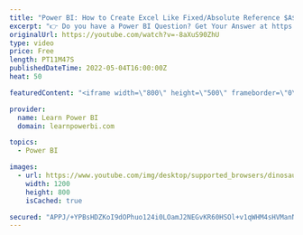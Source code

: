 ```yaml
---
title: "Power BI: How to Create Excel Like Fixed/Absolute Reference $A$1 in Power BI 💡"
excerpt: "👉 Do you have a Power BI Question? Get Your Answer at https://www.learnpowerbi.com/question In this Power BI Question & Answer Episode, we cover a question by Saï Equilibrio: How to Create Excel Like Fixed/Absolute Reference $A$1 in Power BI 👉 Download the Power BI file used in Video: https://web.learnpowerbi.com/download"
originalUrl: https://youtube.com/watch?v=-8aXuS90ZhU
type: video
price: Free
length: PT11M47S
publishedDateTime: 2022-05-04T16:00:00Z
heat: 50

featuredContent: "<iframe width=\"800\" height=\"500\" frameborder=\"0\" src=\"https://www.youtube.com/embed/-8aXuS90ZhU\" allow=\"accelerometer; autoplay; encrypted-media; gyroscope; picture-in-picture\" allowfullscreen></iframe>"

provider:
  name: Learn Power BI
  domain: learnpowerbi.com

topics:
  - Power BI

images:
  - url: https://www.youtube.com/img/desktop/supported_browsers/dinosaur.png
    width: 1200
    height: 800
    isCached: true

secured: "APPJ/+YPBsHDZKoI9dOPhuo124i0LOamJ2NEGvKR60HSOl+v1qWHM4sHVManNjKP8Sa+78rH5EbgyQ2gmZbYs3eOMJUKYdbNLr5ftPOQTHDoAXV5vcNGGH9PsuxWcOxy10y4wA3qcy14o3oQodeZfwM4wSQ80CFJACxIWlMW0AnbGwFIStokMzVLuCEPABncELYB6E3kEP0iH7gZ5vuji+Zru5YW4ghzIIXCsjn1KUPAIPJqBg1x7j/j8FzhsUEZgSCzwopvQMNli6+arMu0TrwmGxedh3byfwKRMsm2XGRSXxdyhgNZn5uOpXrH5GOyzkS5DLob6SUMK6X8QNu6v/iPI1pZ03OCknYC7+x4ZShxJnO9OIlVQ5n2DNablUDldLU5M40R9yJ28CICiCiN9FrirsRf73XI9snqvUPqyFo=;nGhtodB4rVNZJ03UnzrxZA=="
---
```


